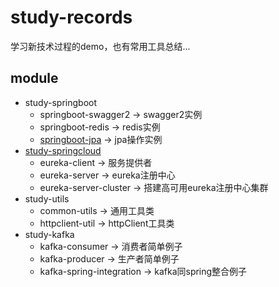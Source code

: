 # study-records

学习新技术过程的demo，也有常用工具总结...

## module

* study-springboot
    * springboot-swagger2 -> swagger2实例
    * springboot-redis -> redis实例
    * [springboot-jpa](study-springboot/springboot-jpa/READMD.md) -> jpa操作实例
* [study-springcloud](study-springcloud/README.md)
    * eureka-client -> 服务提供者
    * eureka-server -> eureka注册中心
    * eureka-server-cluster -> 搭建高可用eureka注册中心集群
* study-utils 
    * common-utils -> 通用工具类
    * httpclient-util -> httpClient工具类
* study-kafka
    * kafka-consumer -> 消费者简单例子
    * kafka-producer -> 生产者简单例子
    * kafka-spring-integration -> kafka同spring整合例子

